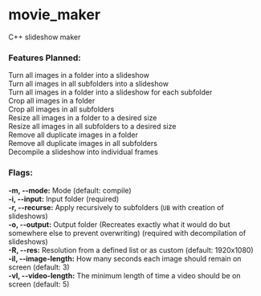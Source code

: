 # movie_maker
C++ slideshow maker

### Features Planned:
Turn all images in a folder into a slideshow\
Turn all images in all subfolders into a slideshow\
Turn all images in a folder into a slideshow for each subfolder\
Crop all images in a folder\
Crop all images in all subfolders\
Resize all images in a folder to a desired size\
Resize all images in all subfolders to a desired size\
Remove all duplicate images in a folder\
Remove all duplicate images in all subfolders\
Decompile a slideshow into individual frames

### Flags:
**-m, --mode:** Mode (default: compile)\
**-i, --input:** Input folder (required)\
**-r, --recurse:** Apply recursively to subfolders (`UB` with creation of slideshows)\
**-o, --output:** Output folder (Recreates exactly what it would do but somewhere else to prevent overwriting) (required with decompilation of slideshows)\
**-R, --res:** Resolution from a defined list or as custom (default: 1920x1080)\
**-il, --image-length:** How many seconds each image should remain on screen (default: 3)\
**-vl, --video-length:** The minimum length of time a video should be on screen (default: 5)
